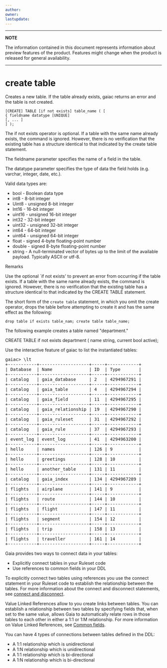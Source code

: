 ```yaml
---
author: 
owner: 
lastupdate: 
---
```


---

**NOTE**

The information contained in this document represents information about preview features of the product. Features might change when the product is released for general availability.

---
# create table

Creates a new table. If the table already exists, gaiac returns an error and the table is not created.

```
[CREATE] TABLE [if not exists] table_name ( [
{ fieldname datatype [UNIQUE]
[, ... ]
] );
```
 
The if not exists operator is optional. If a table with the same name already exists, the command is ignored. However, there is no verification that the existing table has a structure identical to that indicated by the create table statement. 

The fieldname parameter specifies the name of a field in the table.

The datatype parameter specifies the type of data the field holds (e.g. varchar, integer, date, etc.).

Valid data types are: 

- bool - Boolean data type
- int8 - 8-bit integer
- Uint8 - unsigned 8-bit integer
- Int16 - 16-bit integer
- uint16 - unsigned 16-bit integer
- int32 - 32-bit integer
- uint32 - unsigned 32-bit integer
- int64 - 64-bit integer
- uint64 - unsigned 64-bit integer
- float - signed 4-byte floating-point number
- double - signed 8-byte floating-point number
- string - A null-terminated vector of bytes up to the limit of the available payload. Typically ASCII or utf-8.
 
Remarks

Use the optional `if not exists' to prevent an error from occurring if the table exists. If a table with the same name already exists, the command is ignored. However, there is no verification that the existing table has a structure identical to that indicated by the CREATE TABLE statement.

The short form of the `create table` statement, in which you omit the create operator, drops the table before attempting to create it and has the same effect as the following:

`drop table if exists table_nam; create table table_name;`

The following example creates a table named "department."

CREATE TABLE if not exists department ( name string, current bool active);
 
Use the interactive feature of gaiac to list the instantiated tables:

<pre>
gaiac> \lt
+-----------+-------------------+-----+------------+
| Database  | Name              | ID  | Type       |
+-----------+-------------------+-----+------------+
| catalog   | gaia_database     | 2   | 4294967291 |
+-----------+-------------------+-----+------------+
| catalog   | gaia_table        | 4   | 4294967294 |
+-----------+-------------------+-----+------------+
| catalog   | gaia_field        | 11  | 4294967295 |
+-----------+-------------------+-----+------------+
| catalog   | gaia_relationship | 19  | 4294967290 |
+-----------+-------------------+-----+------------+
| catalog   | gaia_ruleset      | 31  | 4294967292 |
+-----------+-------------------+-----+------------+
| catalog   | gaia_rule         | 37  | 4294967293 |
+-----------+-------------------+-----+------------+
| event_log | event_log         | 41  | 4294963200 |
+-----------+-------------------+-----+------------+
| hello     | names             | 126 | 9          |
+-----------+-------------------+-----+------------+
| hello     | greetings         | 128 | 10         |
+-----------+-------------------+-----+------------+
| hello     | another_table     | 131 | 11         |
+-----------+-------------------+-----+------------+
| catalog   | gaia_index        | 134 | 4294967289 |
+-----------+-------------------+-----+------------+
| flights   | airplane          | 141 | 9          |
+-----------+-------------------+-----+------------+
| flights   | route             | 144 | 10         |
+-----------+-------------------+-----+------------+
| flights   | flight            | 147 | 11         |
+-----------+-------------------+-----+------------+
| flights   | segment           | 154 | 12         |
+-----------+-------------------+-----+------------+
| flights   | trip              | 158 | 13         |
+-----------+-------------------+-----+------------+
| flights   | traveller         | 161 | 14         |
+-----------+-------------------+-----+------------+
</pre>

Gaia provides two ways to connect data in your tables:

- Explicitly connect tables in your Ruleset code
- Use references to common fields in your DDL

To explicitly connect two tables using references you use the connect statement in your Ruleset code to establish the relationship between the tables. For more information about the connect and disconnect statements, see [connect and disconnect](declarative-connect-disconnect.md).

Value Linked References allow to you create links between tables. You can establish a relationship between two tables by specifying fields that, when set to the same value, allows Gaia to automatically relate rows in those tables to each other in either a 1:1 or 1:M relationship. For more information on Value Linked References, see [Common fields](ddl-implicit-relationships.md).

You can have 4 types of connections between tables defined in the DDL:

- A 1:1 relationship which is unidirectional
- A 1:N relationship which is unidirectional
- A 1:1 relationship which is bi-directional
- A 1:N relationship which is bi-directional
